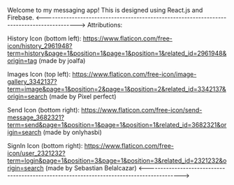 Welcome to my messaging app! This is designed using React.js and Firebase.
<------------------------------------------------------------------------------------------>
Attributions:

History Icon (bottom left): https://www.flaticon.com/free-icon/history_2961948?term=history&page=1&position=1&page=1&position=1&related_id=2961948&origin=tag
(made by joalfa)

Images Icon (top left): https://www.flaticon.com/free-icon/image-gallery_3342137?term=image&page=1&position=2&page=1&position=2&related_id=3342137&origin=search
(made by Pixel perfect)

Send Icon (bottom right): https://www.flaticon.com/free-icon/send-message_3682321?term=send&page=1&position=1&page=1&position=1&related_id=3682321&origin=search
(made by onlyhasbi)

SignIn Icon (bottom right): https://www.flaticon.com/free-icon/user_2321232?term=login&page=1&position=3&page=1&position=3&related_id=2321232&origin=search
(made by Sebastian Belalcazar)
<------------------------------------------------------------------------------------------>